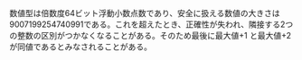 数値型は倍数度64ビット浮動小数点数であり、安全に扱える数値の大きさは9007199254740991である。これを超えたとき、正確性が失われ、隣接する2つの整数の区別がつかなくなることがある。そのため最後に最大値+1 と最大値+2が同値であるとみなされることがある。